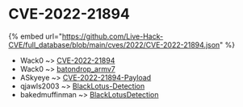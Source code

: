 # CVE-2022-21894
{% embed url="https://github.com/Live-Hack-CVE/full_database/blob/main/cves/2022/CVE-2022-21894.json" %}

* Wack0 ~> [CVE-2022-21894](https://www.alice-snow.ru/2022/database/cve-2022-21894/cve-2022-21894-wack0)
* Wack0 ~> [batondrop_armv7](https://www.alice-snow.ru/2022/database/cve-2022-21894/batondrop_armv7-wack0)
* ASkyeye ~> [CVE-2022-21894-Payload](https://www.alice-snow.ru/2022/database/cve-2022-21894/cve-2022-21894-payload-askyeye)
* qjawls2003 ~> [BlackLotus-Detection](https://www.alice-snow.ru/2022/database/cve-2022-21894/blacklotus-detection-qjawls2003)
* bakedmuffinman ~> [BlackLotusDetection](https://www.alice-snow.ru/2022/database/cve-2022-21894/blacklotusdetection-bakedmuffinman)